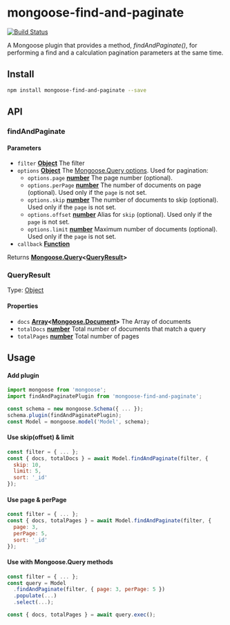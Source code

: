 # mongoose-find-and-paginate

[![Build Status](https://travis-ci.com/safer-bwd/mongoose-find-and-paginate.svg?branch=master)](https://travis-ci.com/safer-bwd/mongoose-find-and-paginate)

A Mongoose plugin that provides a method, _findAndPaginate()_, for performing a find and a calculation pagination parameters at the same time.

## Install

```sh
npm install mongoose-find-and-paginate --save
```

## API

<!-- Generated by documentation.js. Update this documentation by updating the source code. -->

### findAndPaginate

#### Parameters

-   `filter` **[Object](https://developer.mozilla.org/docs/Web/JavaScript/Reference/Global_Objects/Object)** The filter
-   `options` **[Object](https://developer.mozilla.org/docs/Web/JavaScript/Reference/Global_Objects/Object)** The [Mongoose.Query options](https://mongoosejs.com/docs/api.html#query_Query-setOptions). Used for pagination:
    -   `options.page` **[number](https://developer.mozilla.org/docs/Web/JavaScript/Reference/Global_Objects/Number)** The page number (optional).
    -   `options.perPage` **[number](https://developer.mozilla.org/docs/Web/JavaScript/Reference/Global_Objects/Number)** The number of documents on page (optional). Used only if the `page` is not set.
    -   `options.skip` **[number](https://developer.mozilla.org/docs/Web/JavaScript/Reference/Global_Objects/Number)** The number of documents to skip (optional). Used only if the `page` is not set.
    -   `options.offset` **[number](https://developer.mozilla.org/docs/Web/JavaScript/Reference/Global_Objects/Number)** Alias for `skip` (optional). Used only if the `page` is not set.
    -   `options.limit` **[number](https://developer.mozilla.org/docs/Web/JavaScript/Reference/Global_Objects/Number)** Maximum number of documents (optional). Used only if the `page` is not set.
-   `callback` **[Function](https://developer.mozilla.org/docs/Web/JavaScript/Reference/Statements/function)** 

Returns **[Mongoose.Query](https://mongoosejs.com/docs/api/query.html)&lt;[QueryResult](#queryresult)&gt;** 

### QueryResult

Type: [Object](https://developer.mozilla.org/docs/Web/JavaScript/Reference/Global_Objects/Object)

#### Properties

-   `docs` **[Array](https://developer.mozilla.org/docs/Web/JavaScript/Reference/Global_Objects/Array)&lt;[Mongoose.Document](https://mongoosejs.com/docs/api/document.html)&gt;** The Array of documents
-   `totalDocs` **[number](https://developer.mozilla.org/docs/Web/JavaScript/Reference/Global_Objects/Number)** Total number of documents that match a query
-   `totalPages` **[number](https://developer.mozilla.org/docs/Web/JavaScript/Reference/Global_Objects/Number)** Total number of pages

## Usage

#### Add plugin
```javascript
import mongoose from 'mongoose';
import findAndPaginatePlugin from 'mongoose-find-and-paginate';

const schema = new mongoose.Schema({ ... });
schema.plugin(findAndPaginatePlugin);
const Model = mongoose.model('Model', schema);
```

#### Use skip(offset) & limit
```javascript
const filter = { ... };
const { docs, totalDocs } = await Model.findAndPaginate(filter, {
  skip: 10,
  limit: 5,
  sort: '_id'
});
```

#### Use page & perPage
```javascript
const filter = { ... };
const { docs, totalPages } = await Model.findAndPaginate(filter, {
  page: 3,
  perPage: 5,
  sort: '_id'
});
```

#### Use with Mongoose.Query methods
```javascript
const filter = { ... };
const query = Model
  .findAndPaginate(filter, { page: 3, perPage: 5 })
  .populate(...)
  .select(...);

const { docs, totalPages } = await query.exec();
```

